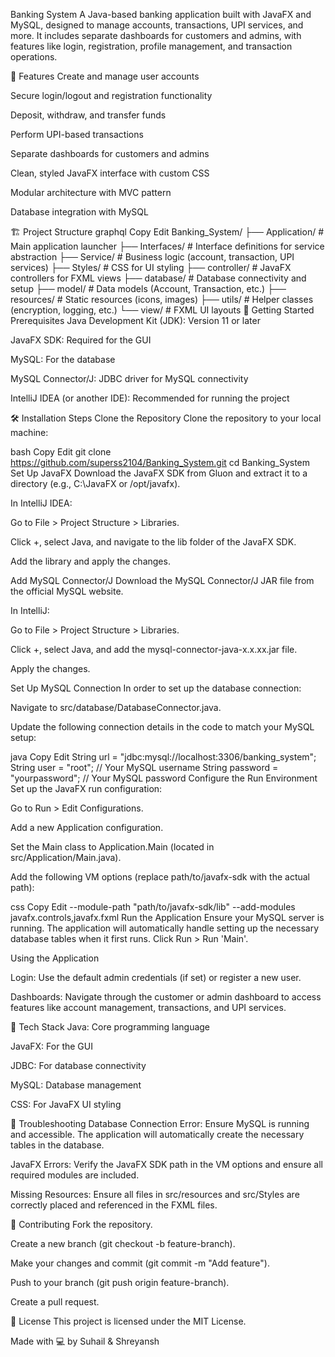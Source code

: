 
Banking System
A Java-based banking application built with JavaFX and MySQL, designed to manage accounts, transactions, UPI services, and more. It includes separate dashboards for customers and admins, with features like login, registration, profile management, and transaction operations.

🧾 Features
Create and manage user accounts

Secure login/logout and registration functionality

Deposit, withdraw, and transfer funds

Perform UPI-based transactions

Separate dashboards for customers and admins

Clean, styled JavaFX interface with custom CSS

Modular architecture with MVC pattern

Database integration with MySQL

🏗️ Project Structure
graphql
Copy
Edit
Banking_System/
├── Application/        # Main application launcher
├── Interfaces/         # Interface definitions for service abstraction
├── Service/            # Business logic (account, transaction, UPI services)
├── Styles/             # CSS for UI styling
├── controller/         # JavaFX controllers for FXML views
├── database/           # Database connectivity and setup
├── model/              # Data models (Account, Transaction, etc.)
├── resources/          # Static resources (icons, images)
├── utils/              # Helper classes (encryption, logging, etc.)
└── view/               # FXML UI layouts
🚀 Getting Started
Prerequisites
Java Development Kit (JDK): Version 11 or later

JavaFX SDK: Required for the GUI

MySQL: For the database

MySQL Connector/J: JDBC driver for MySQL connectivity

IntelliJ IDEA (or another IDE): Recommended for running the project

🛠️ Installation Steps
Clone the Repository
Clone the repository to your local machine:

bash
Copy
Edit
git clone https://github.com/superss2104/Banking_System.git
cd Banking_System
Set Up JavaFX
Download the JavaFX SDK from Gluon and extract it to a directory (e.g., C:\JavaFX or /opt/javafx).

In IntelliJ IDEA:

Go to File > Project Structure > Libraries.

Click +, select Java, and navigate to the lib folder of the JavaFX SDK.

Add the library and apply the changes.

Add MySQL Connector/J
Download the MySQL Connector/J JAR file from the official MySQL website.

In IntelliJ:

Go to File > Project Structure > Libraries.

Click +, select Java, and add the mysql-connector-java-x.x.xx.jar file.

Apply the changes.

Set Up MySQL Connection
In order to set up the database connection:

Navigate to src/database/DatabaseConnector.java.

Update the following connection details in the code to match your MySQL setup:

java
Copy
Edit
String url = "jdbc:mysql://localhost:3306/banking_system";
String user = "root";  // Your MySQL username
String password = "yourpassword";  // Your MySQL password
Configure the Run Environment
Set up the JavaFX run configuration:

Go to Run > Edit Configurations.

Add a new Application configuration.

Set the Main class to Application.Main (located in src/Application/Main.java).

Add the following VM options (replace path/to/javafx-sdk with the actual path):

css
Copy
Edit
--module-path "path/to/javafx-sdk/lib" --add-modules javafx.controls,javafx.fxml
Run the Application
Ensure your MySQL server is running. The application will automatically handle setting up the necessary database tables when it first runs.
Click Run > Run 'Main'.

Using the Application

Login: Use the default admin credentials (if set) or register a new user.

Dashboards: Navigate through the customer or admin dashboard to access features like account management, transactions, and UPI services.

🧱 Tech Stack
Java: Core programming language

JavaFX: For the GUI

JDBC: For database connectivity

MySQL: Database management

CSS: For JavaFX UI styling

🔧 Troubleshooting
Database Connection Error: Ensure MySQL is running and accessible. The application will automatically create the necessary tables in the database.

JavaFX Errors: Verify the JavaFX SDK path in the VM options and ensure all required modules are included.

Missing Resources: Ensure all files in src/resources and src/Styles are correctly placed and referenced in the FXML files.

🤝 Contributing
Fork the repository.

Create a new branch (git checkout -b feature-branch).

Make your changes and commit (git commit -m "Add feature").

Push to your branch (git push origin feature-branch).

Create a pull request.

📄 License
This project is licensed under the MIT License.

Made with 💻 by Suhail & Shreyansh
